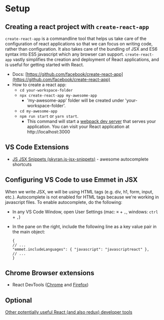 # Setup

## Creating a react project with `create-react-app`

`create-react-app` is a commandline tool that helps us take care of the configuration of react applications so that we can focus on writing code, rather than configuration. It also takes care of the bundling of JSX and ES6 syntax into ES5 javascript which any browser can support. `create-react-app` vastly simplifies the creation and deployment of React applications, and is useful for getting started with React.

* Docs: [https://github.com/facebook/create-react-app](https://github.com/facebook/create-react-app)
* How to create a react app:
  * `cd your-workspace-folder`
  * `npx create-react-app my-awesome-app`
    * 'my-awesome-app' folder will be created under 'your-workspace-folder'.
  * `cd my-awesome-app`
  * `npm run start` or `yarn start`.
    * This command will start a [webpack dev server](https://survivejs.com/webpack/developing/webpack-dev-server/) that serves your application. You can visit your React application at http://localhost:3000

## VS Code Extensions

* [JS JSX Snippets \(skyran.js-jsx-snippets\)](https://github.com/skyran1278/js-jsx-snippets) - awesome autocomplete shortcuts

## Configuring VS Code to use Emmet in JSX

When we write JSX, we will be using HTML tags \(e.g. div, h1, form, input, etc.\). Autocomplete is not enabled for HTML tags because we're working in javascript files. To enable autocomplete, do the following:

* In any VS Code Window, open User Settings \(mac: `⌘` + `,`, windows: `ctrl` + `,`\)
* In the pane on the right, include the following line as a key value pair in the main object:

  ```text
  {
  // ...
  "emmet.includeLanguages": { "javascript": "javascriptreact" },
  // ...
  }
  ```

## Chrome Browser extensions

* React DevTools \([Chrome](https://chrome.google.com/webstore/detail/react-developer-tools/fmkadmapgofadopljbjfkapdkoienihi?hl=en) and [Firefox](https://addons.mozilla.org/en-US/firefox/addon/react-devtools/)\)

## Optional

[Other potentially useful React \(and also redux\) developer tools](https://medium.com/@jondot/10-react-developer-tools-you-might-have-missed-6c7575cc27eb)

